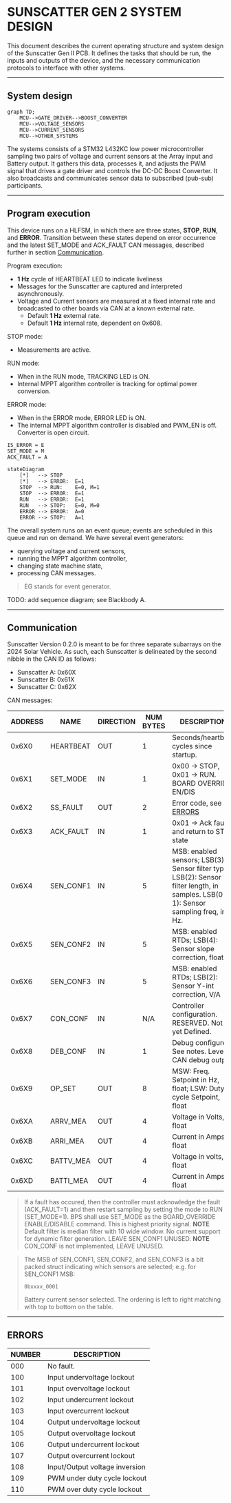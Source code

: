 # SUNSCATTER GEN 2 SYSTEM DESIGN

This document describes the current operating structure and system design of the
Sunscatter Gen II PCB. It defines the tasks that should be run, the inputs and outputs
of the device, and the necessary communication protocols to interface with other
systems. 

---

## System design

```mermaid
graph TD;
    MCU-->GATE_DRIVER-->BOOST_CONVERTER
    MCU-->VOLTAGE_SENSORS
    MCU-->CURRENT_SENSORS
    MCU-->OTHER_SYSTEMS
```

The systems consists of a STM32 L432KC low power microcontroller sampling two
pairs of voltage and current sensors at the Array input and Battery output. It
gathers this data, processes it, and adjusts the PWM signal that drives a gate
driver and controls the DC-DC Boost Converter. It also broadcasts and
communicates sensor data to subscribed (pub-sub) participants.

---

## Program execution

This device runs on a HLFSM, in which there are three states, **STOP**, **RUN**,
and **ERROR**. Transition between these states depend on error occurrence and
the latest SET_MODE and ACK_FAULT CAN messages, described further in
section [Communication](#communication). 


Program execution:
 - **1 Hz** cycle of HEARTBEAT LED to indicate liveliness
 - Messages for the Sunscatter are captured and interpreted asynchronously.
 - Voltage and Current sensors are measured at a fixed internal rate and
   broadcasted to other boards via CAN at a known external rate.
   - Default **1 Hz** external rate.
   - Default **1 Hz** internal rate, dependent on 0x608.

STOP mode:
 - Measurements are active. 

RUN mode:
 - When in the RUN mode, TRACKING LED is ON.
 - Internal MPPT algorithm controller is tracking for optimal power conversion.

ERROR mode:
 - When in the ERROR mode, ERROR LED is ON.
 - The internal MPPT algorithm controller is disabled and PWM_EN is off.
   Converter is open circuit.

```
IS_ERROR = E
SET_MODE = M
ACK_FAULT = A
```

```mermaid
stateDiagram
    [*]   --> STOP
    [*]   --> ERROR:  E=1
    STOP  --> RUN:    E=0, M=1
    STOP  --> ERROR:  E=1
    RUN   --> ERROR:  E=1
    RUN   --> STOP:   E=0, M=0
    ERROR --> ERROR:  A=0
    ERROR --> STOP:   A=1
```

The overall system runs on an event queue; events are scheduled in this queue and
run on demand. We have several event generators:
- querying voltage and current sensors,
- running the MPPT algorithm controller,
- changing state machine state,
- processing CAN messages.

> EG stands for event generator.

TODO: add sequence diagram; see Blackbody A.

---

## Communication

Sunscatter Version 0.2.0 is meant to be for three separate subarrays on the 2024
Solar Vehicle. As such, each Sunscatter is delineated by the second nibble in
the CAN ID as follows:

- Sunscatter A: 0x60X
- Sunscatter B: 0x61X
- Sunscatter C: 0x62X

CAN messages:

| ADDRESS | NAME     | DIRECTION | NUM BYTES | DESCRIPTION                                                  |
|---------|----------|-----------|-----------|--------------------------------------------------------------|
| 0x6X0   | HEARTBEAT| OUT       | 1         | Seconds/heartbeat cycles since startup.                      |
| 0x6X1   | SET_MODE | IN        | 1         | 0x00 -> STOP, 0x01 -> RUN. BOARD OVERRIDE EN/DIS             |
| 0x6X2   | SS_FAULT | OUT       | 2         | Error code, see [ERRORS](#errors)                            |
| 0x6X3   | ACK_FAULT| IN        | 1         | 0x01 -> Ack fault and return to STOP state                   |
| 0x6X4   | SEN_CONF1| IN        | 5         | MSB: enabled sensors; LSB(3): Sensor filter type. LSB(2): Sensor filter length, in samples. LSB(0-1): Sensor sampling freq, in Hz. |
| 0x6X5   | SEN_CONF2| IN        | 5         | MSB: enabled RTDs; LSB(4): Sensor slope correction, float   |
| 0x6X6   | SEN_CONF3| IN        | 5         | MSB: enabled RTDs; LSB(2): Sensor Y-int correction, V/A     |
| 0x6X7   | CON_CONF | IN        | N/A       | Controller configuration. RESERVED. Not yet Defined.        |
| 0x6X8   | DEB_CONF | IN        | 1         | Debug configure. See notes. Level of CAN debug output             |
| 0x6X9   | OP_SET   | OUT       | 8         | MSW: Freq. Setpoint in Hz, float; LSW: Duty cycle Setpoint, float |
| 0x6XA   | ARRV_MEA | OUT       | 4         | Voltage in Volts, float                                      |
| 0x6XB   | ARRI_MEA | OUT       | 4         | Current in Amps, float                                       |
| 0x6XC   | BATTV_MEA| OUT       | 4         | Voltage in volts, float                                      |
| 0x6XD   | BATTI_MEA| OUT       | 4         | Current in Amps, float                                       |


> If a fault has occured, then the controller must acknowledge the fault
(ACK_FAULT=1) and then restart sampling by setting the mode to RUN (SET_MODE=1). 
> BPS shall use SET_MODE as the BOARD_OVERRIDE ENABLE/DISABLE command. This is highest priority signal. 
> **NOTE** Default filter is median filter with 10 wide window. No current support for dynamic filter generation. LEAVE SEN_CONF1 UNUSED.
> **NOTE** CON_CONF is not implemented, LEAVE UNUSED.

> The MSB of SEN_CONF1, SEN_CONF2, and SEN_CONF3 is a bit packed struct indicating which sensors are selected; e.g. for SEN_CONF1 MSB:
>
> `0bxxxx_0001`
>
> Battery current sensor selected. The ordering is left to right matching with top to bottom on the table.

---

## ERRORS

| NUMBER | DESCRIPTION                    |
|--------|--------------------------------|
| 000    | No fault.                      |
| 100    | Input undervoltage lockout     |
| 101    | Input overvoltage lockout      |
| 102    | Input undercurrent lockout     |
| 103    | Input overcurrent lockout      |
| 104    | Output undervoltage lockout    |
| 105    | Output overvoltage lockout     |
| 106    | Output undercurrent lockout    |
| 107    | Output overcurrent lockout     |
| 108    | Input/Output voltage inversion |
| 109    | PWM under duty cycle lockout   |
| 110    | PWM over duty cycle lockout    |
